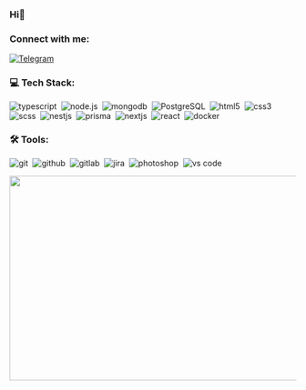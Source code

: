 ﻿### Hi👋

### Connect with me:

[<img alt='Telegram' src='https://img.shields.io/badge/telegram-000.svg?&style=for-the-badge&logo=telegram&logoColor=white' />](https://t.me/sadandcry)

### 💻 Tech Stack:

<img alt="typescript" src="https://img.shields.io/badge/typescript-007ACC.svg?&style=for-the-badge&logo=typescript&logoColor=fff" />&nbsp;
<img alt="node.js" src="https://img.shields.io/badge/node.js-90C53F.svg?&style=for-the-badge&logo=node.js&logoColor=fff" />&nbsp;
<img alt="mongodb" src="https://img.shields.io/badge/mongodb-26A944.svg?&style=for-the-badge&logo=mongodb&logoColor=fff" />&nbsp;
<img alt="PostgreSQL" src="https://img.shields.io/badge/postgresql-blue.svg?&style=for-the-badge&logo=postgresql&logoColor=fff" />&nbsp;
<img alt="html5" src="https://img.shields.io/badge/html-E34F26.svg?&style=for-the-badge&logo=html5&logoColor=fff" />&nbsp;
<img alt="css3" src="https://img.shields.io/badge/css-1572B6.svg?&style=for-the-badge&logo=css3&logoColor=fff" />&nbsp;
<img alt="scss" src="https://img.shields.io/badge/sass-CF649A.svg?&style=for-the-badge&logo=sass&logoColor=fff" />&nbsp;
<img alt="nestjs" src="https://img.shields.io/badge/nestjs-ed2945.svg?&style=for-the-badge&logo=nestjs&logoColor=fff" />&nbsp;
<img alt="prisma" src="https://img.shields.io/badge/prisma-000.svg?&style=for-the-badge&logo=prisma&logoColor=fff" />&nbsp;
<img alt="nextjs" src="https://img.shields.io/badge/nextjs-000.svg?&style=for-the-badge&logo=next.js&logoColor=fff" />&nbsp;
<img alt="react" src="https://img.shields.io/badge/react-087ea4.svg?&style=for-the-badge&logo=react&logoColor=fff" />&nbsp;
<img alt="docker" src="https://img.shields.io/badge/docker-007ACC.svg?&style=for-the-badge&logo=docker&logoColor=fff" />&nbsp;

### 🛠 Tools:

<img alt="git" src="https://img.shields.io/badge/git-F05033.svg?&style=for-the-badge&logo=git&logoColor=fff" />&nbsp;
<img alt="github" src="https://img.shields.io/badge/github-000.svg?&style=for-the-badge&logo=github&logoColor=fff" />&nbsp;
<img alt="gitlab" src="https://img.shields.io/badge/gitlab-380D75.svg?&style=for-the-badge&logo=gitlab&logoColor=fff" />&nbsp;
<img alt="jira" src="https://img.shields.io/badge/jira-2D80FF.svg?&style=for-the-badge&logo=jira&logoColor=fff" />&nbsp;
<img alt="photoshop" src="https://img.shields.io/badge/photoshop-31A8FF.svg?&style=for-the-badge&logo=adobe-photoshop&logoColor=fff" />&nbsp;
<img alt="vs code" src="https://img.shields.io/badge/vs code-007ACC.svg?&style=for-the-badge&logo=visual-studio-code&logoColor=fff" />&nbsp;

<img src="./assets/gochiusa.gif" width="640px" height="360px"/>
